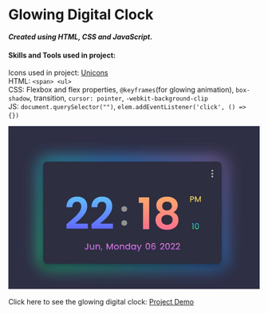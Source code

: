 # Glowing Digital Clock 
**_Created using HTML, CSS and JavaScript._**  

#### Skills and Tools used in project: 

Icons used in project: [Unicons](https://iconscout.com/unicons)  
HTML: ```<span> <ul>```  
CSS: Flexbox and flex properties, ```@keyframes```(for glowing animation), ```box-shadow```, transition, ```cursor: pointer```, ```-webkit-background-clip```  
JS: ```document.querySelector("")```, ```elem.addEventListener('click', () => {})```


![project_preview](https://github.com/lihuicham/clock-design/blob/main/project_preview.JPG)  

Click here to see the glowing digital clock: [Project Demo](https://lihuicham.github.io/clock-design/) 